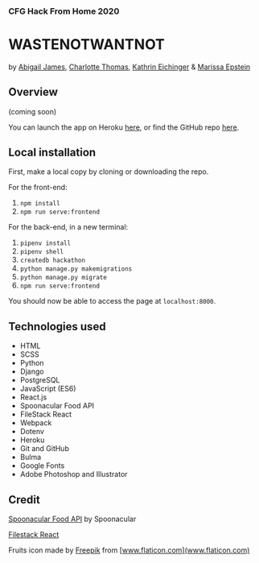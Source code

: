 ### CFG Hack From Home 2020
# **WASTE**NOT**WANT**NOT

by [Abigail James](https://github.com/ajames14), [Charlotte Thomas](https://github.com/Charlotte-Thomas), [Kathrin Eichinger](https://github.com/katheich) & [Marissa Epstein](https://github.com/marepstein)

## Overview

(coming soon)

You can launch the app on Heroku [here](), or find the GitHub repo [here](https://github.com/ajames14/cfg-hackathon).

## Local installation
First, make a local copy by cloning or downloading the repo.

For the front-end:
1. `npm install`
2. `npm run serve:frontend`

For the back-end, in a new terminal:
1. `pipenv install`
2. `pipenv shell`
3. `createdb hackathon`
4. `python manage.py makemigrations`
5. `python manage.py migrate`
6. `npm run serve:frontend`

You should now be able to access the page at `localhost:8000`.

## Technologies used
- HTML
- SCSS
- Python
- Django
- PostgreSQL
- JavaScript (ES6)
- React.js
- Spoonacular Food API
- FileStack React
- Webpack
- Dotenv
- Heroku
- Git and GitHub
- Bulma
- Google Fonts
- Adobe Photoshop and Illustrator

## Credit

[Spoonacular Food API](https://spoonacular.com/food-api) by Spoonacular

[Filestack React](https://github.com/filestack/filestack-react)

Fruits icon made by [Freepik](https://www.flaticon.com/authors/freepik) from [www.flaticon.com](www.flaticon.com)